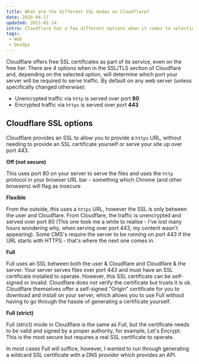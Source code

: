 ```yaml
---
title: What are the different SSL modes on Cloudflare?
date: 2020-04-17
updated: 2021-01-14
intro: Cloudflare has a few different options when it comes to selecting which TLS/SSL mode you should choose.
tags:
 - Web
 - DevOps
---
```


Cloudflare offers free SSL certificates as part of its service, even on the free tier. There are 4 options when in the SSL/TLS section of Cloudflare and, depending on the selected option, will determine which port your server will be required to serve traffic. By default on any web server (unless specifically changed otherwise):

-  Unencrypted traffic via `http` is served over port **80**
- Encrypted traffic via `https` is served over port **443**

## Cloudflare SSL options

Cloudflare provides an SSL to allow you to provide a `https` URL, without needing to provide an SSL certificate yourself or serve your site up over port 443.

**Off (not secure)**

This uses port 80 on your server to serve the files and uses the `http` protocol in your browser URL bar - something which Chrome (and other browsers) will flag as insecure

**Flexible**

From the outside, this uses a `https` URL, however the SSL is only between the user and Cloudflare. From Cloudflare, the traffic is unencrypted and served over port 80 (This one took me a while to realise - I've lost many hours wondering why, when serving over port 443, my content wasn't appearing). Some CMS's require the server to be running on port 443 if the URL starts with HTTPS - that's where the next one comes in.

**Full**

Full uses an SSL between both the user & Cloudflare and Cloudlfare & the server. Your server serves files over port 443 and must have an SSL certificate installed to operate. However, this SSL certificate can be self-signed or invalid. Cloudflare does not verify the certificate but trusts it is ok. Cloudflare themselves offer a self-signed "Origin" certificate for you to download and install on your server, which allows you to use Full without having to go through the hassle of generating a certificate yourself.

**Full (strict)**

Full (strict) mode in Cloudflare is the same as Full, but the certificate needs to be valid and signed by a proper authority, for example, Let's Encrypt. This is the most secure but requires a real SSL certificate to operate.

In most cases Full will suffice, however, I wanted to run through generating a wildcard SSL certificate with a DNS provider which provides an API.